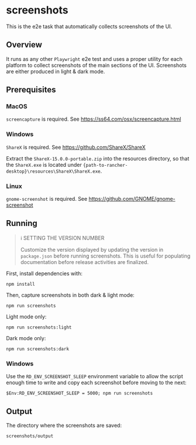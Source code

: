 # screenshots

This is the e2e task that automatically collects screenshots of the UI.


## Overview

It runs as any other `Playwright` e2e test and uses a proper utility for each platform to collect screenshots of the main sections of the UI.
Screenshots are either produced in light & dark mode.


## Prerequisites

### MacOS

`screencapture` is required. See https://ss64.com/osx/screencapture.html

### Windows

`ShareX` is required. See https://github.com/ShareX/ShareX

Extract the `ShareX-15.0.0-portable.zip` into the resources directory, so that the `ShareX.exe` is located under `{path-to-rancher-desktop}\resources\ShareX\ShareX.exe`. 

### Linux

`gnome-screenshot` is required. See https://github.com/GNOME/gnome-screenshot


## Running

> ℹ️ SETTING THE VERSION NUMBER
>
> Customize the version displayed by updating the version in `package.json` before running screenshots. This is useful for populating documentation before release activities are finalized.

First, install dependencies with:

```
npm install
```

Then, capture screenshots in both dark & light mode:

```
npm run screenshots
```

Light mode only:

```
npm run screenshots:light
```

Dark mode only:

```
npm run screenshots:dark
```

### Windows

Use the `RD_ENV_SCREENSHOT_SLEEP` environment variable to allow the script enough time to write and copy each screenshot before moving to the next:

```
$Env:RD_ENV_SCREENSHOT_SLEEP = 5000; npm run screenshots
```

## Output

The directory where the screenshots are saved:

  ```
  screenshots/output
  ```
